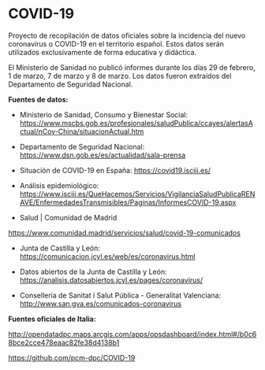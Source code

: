 # COVID-19
Proyecto de recopilación de datos oficiales sobre la incidencia del nuevo coronavirus o COVID-19 en el territorio español. Estos datos serán utilizados exclusivamente de forma educativa y didáctica.

El Ministerio de Sanidad no publicó informes durante los días 29 de febrero, 1 de marzo, 7 de marzo y 8 de marzo. Los datos fueron extraídos del Departamento de Seguridad Nacional.

**Fuentes de datos:**

+ Ministerio de Sanidad, Consumo y Bienestar Social: https://www.mscbs.gob.es/profesionales/saludPublica/ccayes/alertasActual/nCov-China/situacionActual.htm

+ Departamento de Seguridad Nacional: https://www.dsn.gob.es/es/actualidad/sala-prensa

+ Situación de COVID-19 en España: https://covid19.isciii.es/

+ Análisis epidemiológico: https://www.isciii.es/QueHacemos/Servicios/VigilanciaSaludPublicaRENAVE/EnfermedadesTransmisibles/Paginas/InformesCOVID-19.aspx

+ Salud | Comunidad de Madrid

https://www.comunidad.madrid/servicios/salud/covid-19-comunicados

+ Junta de Castilla y León: https://comunicacion.jcyl.es/web/es/coronavirus.html

+ Datos abiertos de la Junta de Castilla y León: https://analisis.datosabiertos.jcyl.es/pages/coronavirus/

+ Conselleria de Sanitat i Salut Pública - Generalitat Valenciana: http://www.san.gva.es/comunicados-coronavirus

**Fuentes oficiales de Italia:**

http://opendatadpc.maps.arcgis.com/apps/opsdashboard/index.html#/b0c68bce2cce478eaac82fe38d4138b1

https://github.com/pcm-dpc/COVID-19
